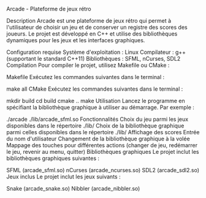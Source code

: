 Arcade - Plateforme de jeux rétro

Description
Arcade est une plateforme de jeux rétro qui permet à l'utilisateur de choisir un jeu et de conserver un registre des scores des joueurs. Le projet est développé en C++ et utilise des bibliothèques dynamiques pour les jeux et les interfaces graphiques.

Configuration requise
Système d'exploitation : Linux
Compilateur : g++ (supportant le standard C++11)
Bibliothèques : SFML, nCurses, SDL2
Compilation
Pour compiler le projet, utilisez Makefile ou CMake :

Makefile
Exécutez les commandes suivantes dans le terminal :

make all
CMake
Exécutez les commandes suivantes dans le terminal :

mkdir build
cd build
cmake ..
make
Utilisation
Lancez le programme en spécifiant la bibliothèque graphique à utiliser au démarrage. Par exemple :

./arcade ./lib/arcade_sfml.so
Fonctionnalités
Choix du jeu parmi les jeux disponibles dans le répertoire ./lib/
Choix de la bibliothèque graphique parmi celles disponibles dans le répertoire ./lib/
Affichage des scores
Entrée du nom d'utilisateur
Changement de la bibliothèque graphique à la volée
Mappage des touches pour différentes actions (changer de jeu, redémarrer le jeu, revenir au menu, quitter)
Bibliothèques graphiques
Le projet inclut les bibliothèques graphiques suivantes :

SFML (arcade_sfml.so)
nCurses (arcade_ncurses.so)
SDL2 (arcade_sdl2.so)
Jeux inclus
Le projet inclut les jeux suivants :

Snake (arcade_snake.so)
Nibbler (arcade_nibbler.so)
